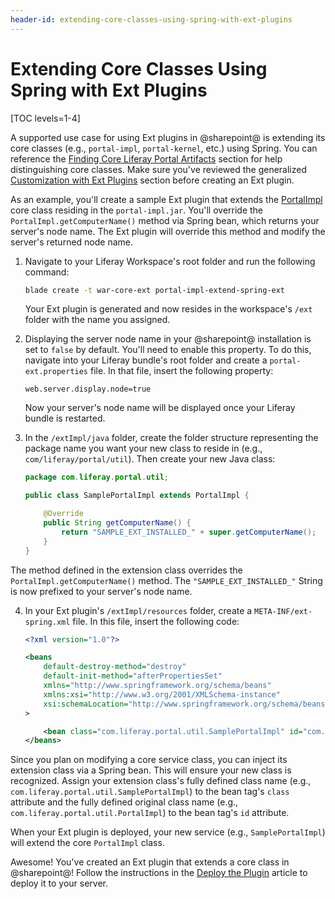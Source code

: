 ```yaml
---
header-id: extending-core-classes-using-spring-with-ext-plugins
---
```


# Extending Core Classes Using Spring with Ext Plugins

[TOC levels=1-4]

A supported use case for using Ext plugins in @sharepoint@ is extending its core
classes (e.g., `portal-impl`, `portal-kernel`, etc.) using Spring. You can
reference the
[Finding Core Liferay Portal Artifacts](/docs/7-2/customization/-/knowledge_base/c/finding-artifacts#finding-core-artifact-attributes)
section for help distinguishing core classes. Make sure you've reviewed the
generalized
[Customization with Ext Plugins](/docs/7-2/customization/-/knowledge_base/c/customizing-core-functionality-with-ext)
section before creating an Ext plugin.

As an example, you'll create a sample Ext plugin that extends the
[PortalImpl](https://docs.liferay.com/ce/portal/7.2-latest/javadocs/portal-impl/com/liferay/portal/util/PortalImpl.html)
core class residing in the `portal-impl.jar`. You'll override the
`PortalImpl.getComputerName()` method via Spring bean, which returns your
server's node name. The Ext plugin will override this method and modify the
server's returned node name.

1.  Navigate to your Liferay Workspace's root folder and run the following
    command:

    ```bash
    blade create -t war-core-ext portal-impl-extend-spring-ext
    ```

    Your Ext plugin is generated and now resides in the workspace's `/ext`
    folder with the name you assigned.

2.  Displaying the server node name in your @sharepoint@ installation is set to
    `false` by default. You'll need to enable this property. To do this,
    navigate into your Liferay bundle's root folder and create a
    `portal-ext.properties` file. In that file, insert the following property:

    ```properties
    web.server.display.node=true
    ```

    Now your server's node name will be displayed once your Liferay bundle is
    restarted.

3.  In the `/extImpl/java` folder, create the folder structure representing the
    package name you want your new class to reside in (e.g.,
    `com/liferay/portal/util`). Then create your new Java class:

    ```java
    package com.liferay.portal.util;

    public class SamplePortalImpl extends PortalImpl {

        @Override
        public String getComputerName() {
            return "SAMPLE_EXT_INSTALLED_" + super.getComputerName();
        }
    }
    ```

The method defined in the extension class overrides the
`PortalImpl.getComputerName()` method. The `"SAMPLE_EXT_INSTALLED_"` String is
now prefixed to your server's node name.

4.  In your Ext plugin's `/extImpl/resources` folder, create a
    `META-INF/ext-spring.xml` file. In this file, insert the following code:

    ```xml
    <?xml version="1.0"?>

    <beans
        default-destroy-method="destroy"
        default-init-method="afterPropertiesSet"
        xmlns="http://www.springframework.org/schema/beans"
        xmlns:xsi="http://www.w3.org/2001/XMLSchema-instance"
        xsi:schemaLocation="http://www.springframework.org/schema/beans http://www.springframework.org/schema/beans/spring-beans-3.0.xsd"
    >

        <bean class="com.liferay.portal.util.SamplePortalImpl" id="com.liferay.portal.util.PortalImpl" />
    </beans>
    ```

Since you plan on modifying a core service class, you can inject its extension
class via a Spring bean. This will ensure your new class is recognized. Assign
your extension class's fully defined class name (e.g.,
`com.liferay.portal.util.SamplePortalImpl`) to the bean tag's `class` attribute
and the fully defined original class name (e.g.,
`com.liferay.portal.util.PortalImpl`) to the bean tag's `id` attribute.

When your Ext plugin is deployed, your new service (e.g., `SamplePortalImpl`)
will extend the core `PortalImpl` class.

Awesome! You've created an Ext plugin that extends a core class in @sharepoint@!
Follow the instructions in the
[Deploy the Plugin](/docs/7-2/customization/-/knowledge_base/c/deploying-an-ext-plugin)
article to deploy it to your server.
